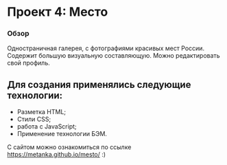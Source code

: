 # Проект 4: Место

### Обзор

Одностраничная галерея, с фотографиями красивых мест России. Содержит большую визуальную составляющую. Можно редактировать свой профиль.

## Для создания применялись следующие технологии: ##

* Разметка HTML;
* Стили CSS;
* работа с JavaScript;
* Применение технологии БЭМ.

C сайтом можно ознакомиться по ссылке https://metanka.github.io/mesto/  :)
